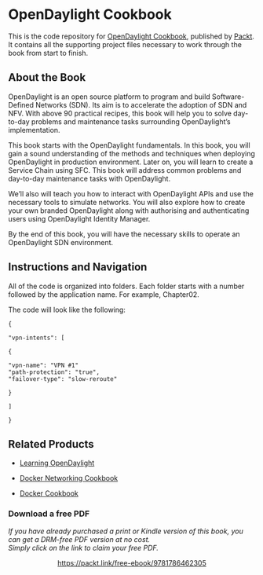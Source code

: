 


# OpenDaylight Cookbook
This is the code repository for [OpenDaylight Cookbook](https://www.packtpub.com/virtualization-and-cloud/opendaylight-cookbook?utm_source=repository&utm_medium=github&utm_campaign=repository&utm_term=9781786462305), published by [Packt](https://www.packtpub.com/?utm_source=github). It contains all the supporting project files necessary to work through the book from start to finish.
## About the Book
OpenDaylight is an open source platform to program and build Software-Defined Networks (SDN). Its aim is to accelerate the adoption of SDN and NFV. With above 90 practical recipes, this book will help you to solve day-to-day problems and maintenance tasks surrounding OpenDaylight’s implementation.

This book starts with the OpenDaylight fundamentals. In this book, you will gain a sound understanding of the methods and techniques when deploying OpenDaylight in production environment. Later on, you will learn to create a Service Chain using SFC. This book will address common problems and day-to-day maintenance tasks with OpenDaylight.

We’ll also will teach you how to interact with OpenDaylight APIs and use the necessary tools to simulate networks. You will also explore how to create your own branded OpenDaylight along with authorising and authenticating users using OpenDaylight Identity Manager.

By the end of this book, you will have the necessary skills to operate an OpenDaylight SDN environment.


## Instructions and Navigation
All of the code is organized into folders. Each folder starts with a number followed by the application name. For example, Chapter02.

The code will look like the following:

  ```
  {

  "vpn-intents": [

  {

  "vpn-name": "VPN #1"
  "path-protection": "true",
  "failover-type": "slow-reroute"

  }

]

} 
```

## Related Products
* [Learning OpenDaylight](https://www.packtpub.com/networking-and-servers/learning-opendaylight?utm_source=repository&utm_medium=github&utm_campaign=repository&utm_term=9781782174523)

* [Docker Networking Cookbook](https://www.packtpub.com/networking-and-servers/docker-networking-cookbook?utm_source=repository&utm_medium=github&utm_campaign=repository&utm_term=9781786461148)

* [Docker Cookbook](https://www.packtpub.com/virtualization-and-cloud/docker-cookbook?utm_source=repository&utm_medium=github&utm_campaign=repository&utm_term=9781783984862)


### Download a free PDF

 <i>If you have already purchased a print or Kindle version of this book, you can get a DRM-free PDF version at no cost.<br>Simply click on the link to claim your free PDF.</i>
<p align="center"> <a href="https://packt.link/free-ebook/9781786462305">https://packt.link/free-ebook/9781786462305 </a> </p>